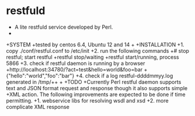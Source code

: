 # restfuld
+ A lite restfuld service developed by Perl. 
+
+SYSTEM
+tested by centos 6.4, Ubuntu 12 and 14
+
+INSTALLATION
+1. copy ./conf/restful.conf to /etc/init
+2. run the following commands
+# stop restful; start restful
+restful stop/waiting
+restful start/running, process 5866
+3. check if restful daemon is running by a browser
+http://localhost:34780/?act=test&hello=world&foo=bar
+{"hello":"world","foo":"bar"}
+4. check if a log restful-ddddmmyy.log generated in /tmp/++
+
+TODO
+Currently Perl restful daemon supports text and JSON format request and response though it also supports simple +XML action. The following improvements are expected to be done if time permitting. 
+1. webservice libs for resolving wsdl and xsd
+2. more complicate XML response
